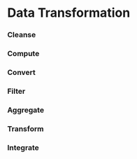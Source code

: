# Data Transformation

### Cleanse
### Compute
### Convert
### Filter
### Aggregate
### Transform
### Integrate

